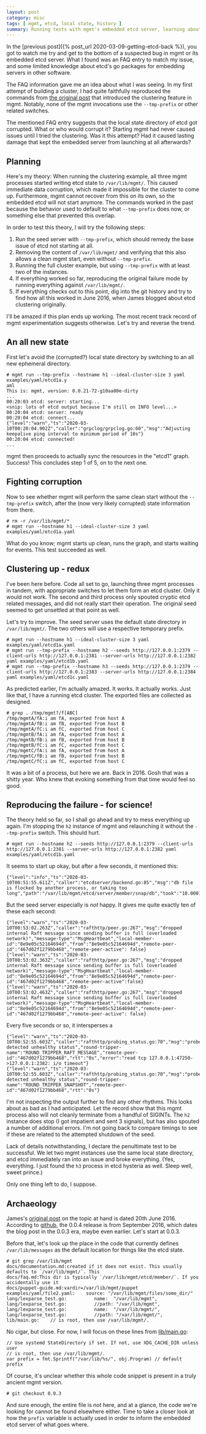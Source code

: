 ```yaml
---
layout: post
category: misc
tags: [ mgmt, etcd, local state, history ]
summary: Running tests with mgmt's embedded etcd server, learning about its local state directory
---
```


In the [previous post]({% post_url 2020-03-09-getting-etcd-back %}), you got to
watch me try and get to the bottom of a suspected bug in mgmt or its embedded
etcd server. What I found was an FAQ entry to match my issue, and some limited
knowledge about etcd's go packages for embedding servers in other software.

The FAQ information gave me an idea about what I was seeing. In my first attempt
of building a cluster, I had quite faithfully reproduced the commands from [the
original
post](https://purpleidea.com/blog/2016/06/20/automatic-clustering-in-mgmt/) that
introduced the clustering feature in mgmt. Notably, none of the mgmt invocations
use the `--tmp-prefix` or other related switches.

The mentioned FAQ entry suggests that the local state directory of etcd got
corrupted. What or who would corrupt it? Starting mgmt had never caused issues
until I tried the clustering. Was it this attempt? Had it caused lasting damage
that kept the embedded server from launching at all afterwards?

## Planning

Here's my theory: When running the clustering example, all three mgmt processes
started writing etcd state to `/var/lib/mgmt/`. This caused immediate data
corruption, which made it impossible for the cluster to come up. Furthermore,
mgmt cannot recover from this on its own, so the embedded etcd will not start
anymore. The commands worked in the past because the behavior used to default to
what `--tmp-prefix` does now, or something else that prevented this overlap.

In order to test this theory, I will try the following steps:

1. Run the seed server with `--tmp-prefix`, which should remedy the base issue
of etcd not starting at all.
2. Removing the content of `/var/lib/mgmt/` and verifying that this also allows
a clean mgmt start, even without `--tmp-prefix`.
3. Running the full cluster example, but using `--tmp-prefix` with at least two
of the instances.
4. If everything worked so far, reproducing the original failure mode by running
everything against `/var/lib/mgmt/`.
5. If everything checks out to this point, dig into the git history and try to
find how all this worked in June 2016, when James blogged about etcd clustering
originally.

I'll be amazed if this plan ends up working. The most recent track record of
mgmt experimentation suggests otherwise. Let's try and reverse the trend.

## An all new state

First let's avoid the (corrupted?) local state directory by switching to an all
new ephemeral directory.

```
# mgmt run --tmp-prefix --hostname h1 --ideal-cluster-size 3 yaml examples/yaml/etcd1a.y
aml
This is: mgmt, version: 0.0.21-72-g10aa80e-dirty
...
00:20:03 etcd: server: starting...
<snip: lots of etcd output because I'm still on INFO level...>
00:20:04 etcd: server: ready
00:20:04 etcd: connect...
{"level":"warn","ts":"2020-03-10T00:20:04.902Z","caller":"grpclog/grpclog.go:60","msg":"Adjusting keepalive ping interval to minimum period of 10s"}
00:20:04 etcd: connected!
...
```

mgmt then proceeds to actually sync the resources in the "etcd1" graph. Success!
This concludes step 1 of 5, on to the next one.

## Fighting corruption

Now to see whether mgmt will perform the same clean start without the
`--tmp-prefix` switch, after the (now very likely corrupted) state information
from there.

```
# rm -r /var/lib/mgmt/*
# mgmt run --hostname h1 --ideal-cluster-size 3 yaml examples/yaml/etcd1a.yaml
```

What do you know; mgmt starts up clean, runs the graph, and starts waiting for
events. This test succeeded as well.

## Clustering up - redux

I've been here before. Code all set to go, launching three mgmt processes in
tandem, with appropriate switches to let them form an etcd cluster. Only it
would not work. The second and third process only spouted cryptic etcd related
messages, and did not really start their operation. The original seed seemed
to get unsettled at that point as well.

Let's try to improve. The seed server uses the default state directory in
`/var/lib/mgmt/`. The two others will use a respective temporary prefix.

```
# mgmt run --hostname h1 --ideal-cluster-size 3 yaml examples/yaml/etcd1a.yaml
# mgmt run --tmp-prefix --hostname h2 --seeds http://127.0.0.1:2379 --client-urls http://127.0.0.1:2381 --server-urls http://127.0.0.1:2382 yaml examples/yaml/etcd1b.yaml
# mgmt run --tmp-prefix --hostname h3 --seeds http://127.0.0.1:2379 --client-urls http://127.0.0.1:2383 --server-urls http://127.0.0.1:2384 yaml examples/yaml/etcd1c.yaml
```

As predicted earlier, I'm actually amazed. It works. It actually works. Just
like that, I have a running etcd cluster. The exported files are collected as
designed.

```
# grep . /tmp/mgmt?/f[ABC]
/tmp/mgmtA/fA:i am fA, exported from host A
/tmp/mgmtA/fB:i am fB, exported from host B
/tmp/mgmtA/fC:i am fC, exported from host C
/tmp/mgmtB/fA:i am fA, exported from host A
/tmp/mgmtB/fB:i am fB, exported from host B
/tmp/mgmtB/fC:i am fC, exported from host C
/tmp/mgmtC/fA:i am fA, exported from host A
/tmp/mgmtC/fB:i am fB, exported from host B
/tmp/mgmtC/fC:i am fC, exported from host C
```

It was a bit of a process, but here we are. Back in 2016. Gosh that was a shitty
year. Who knew that evoking something from that time would feel so good.

## Reproducing the failure - for science!

The theory held so far, so I shall go ahead and try to mess everything up again.
I'm stopping the `h2` instance of mgmt and relaunching it without the
`--tmp-prefix` switch. This should hurt.

```
# mgmt run --hostname h2 --seeds http://127.0.0.1:2379 --client-urls http://127.0.0.1:2381 --server-urls http://127.0.0.1:2382 yaml examples/yaml/etcd1b.yaml
```

It seems to start up okay, but after a few seconds, it mentioned this:

```
{"level":"info","ts":"2020-03-10T00:51:55.611Z","caller":"etcdserver/backend.go:85","msg":"db file is flocked by another process, or taking too long","path":"/var/lib/mgmt/etcd/server/member/snap/db","took":"10.000128701s"}
```

But the seed server especially is *not* happy. It gives me quite exactly ten of
these each second:

```
{"level":"warn","ts":"2020-03-10T00:53:02.263Z","caller":"rafthttp/peer.go:267","msg":"dropped internal Raft message since sending buffer is full (overloaded network)","message-type":"MsgHeartbeat","local-member-id":"8e9e05c52164694d","from":"8e9e05c52164694d","remote-peer-id":"467d02f1279bb468","remote-peer-active": false}
{"level":"warn","ts":"2020-03-10T00:53:02.363Z","caller":"rafthttp/peer.go:267","msg":"dropped internal Raft message since sending buffer is full (overloaded network)","message-type":"MsgHeartbeat","local-member-id":"8e9e05c52164694d","from":"8e9e05c52164694d","remote-peer-id":"467d02f1279bb468","remote-peer-active":false}
{"level":"warn","ts":"2020-03-10T00:53:02.463Z","caller":"rafthttp/peer.go:267","msg":"dropped internal Raft message since sending buffer is full (overloaded network)","message-type":"MsgHeartbeat","local-member-id":"8e9e05c52164694d","from":"8e9e05c52164694d","remote-peer-id":"467d02f1279bb468","remote-peer-active": false}
```

Every five seconds or so, it intersperses a

```
{"level":"warn","ts":"2020-03-10T00:52:55.603Z","caller":"rafthttp/probing_status.go:70","msg":"prober detected unhealthy status","round-tripper-name":"ROUND_TRIPPER_RAFT_MESSAGE","remote-peer-id":"467d02f1279bb468","rtt":"0s","error":"read tcp 127.0.0.1:47250->127.0.0.1:2382: i/o timeout"}
{"level":"warn","ts":"2020-03-10T00:52:55.603Z","caller":"rafthttp/probing_status.go:70","msg":"prober detected unhealthy status","round-tripper-name":"ROUND_TRIPPER_SNAPSHOT","remote-peer-id":"467d02f1279bb468","rtt":"0s"}
```

I'm not inspecting the output further to find any other rhythms. This looks
about as bad as I had anticipated. Let the record show that this mgmt process
also will not cleanly terminate from a handful of SIGINTs. The `h2` instance
does stop (I got impatient and sent 3 signals), but has also spouted a number
of additional errors. I'm not going back to compare timings to see if these are
related to the attempted shutdown of the seed.

Lack of details notwithstanding, I declare the penultimate test to be
successful. We let two mgmt instances use the same local state directory, and
etcd immediately ran into an issue and broke everything. (Yes, everything. I
just found the `h3` process in etcd hysteria as well. Sleep well, sweet prince.)

Only one thing left to do, I suppose.

## Archaeology

James's [original
post](https://purpleidea.com/blog/2016/06/20/automatic-clustering-in-mgmt/) on
the topic at hand is dated 20th June 2016. According to
[github](https://github.com/purpleidea/mgmt/releases?after=0.0.12), the 0.0.4
release is from September 2016, which dates the blog post in the 0.0.3 era,
maybe even earlier. Let's start at 0.0.3.

Before that, let's look up the place in the code that currently defines
`/var/lib/messages` as the default location for things like the etcd state.

```
# git grep /var/lib/mgmt
docs/documentation.md:created if it does not exist. This usually defaults to `/var/lib/mgmt/`. This
docs/faq.md:This dir is typically `/var/lib/mgmt/etcd/member/`. If you accidentally use it
docs/puppet-guide.md:vardir=/var/lib/mgmt/puppet
examples/yaml/file2.yaml:    source: "/var/lib/mgmt/files/some_dir/"
lang/lexparse_test.go:          name:  "/var/lib/mgmt",
lang/lexparse_test.go:          //path: "/var/lib/mgmt",
lang/lexparse_test.go:          name:  "/var/lib/mgmt/",
lang/lexparse_test.go:          //path: "/var/lib/mgmt/",
lib/main.go:    // is root, then use /var/lib/mgmt/.
```

No cigar, but close. For now, I will focus on these lines from
[lib/main.go](https://github.com/purpleidea/mgmt/blob/3bce96bbd509ad5ffb35ead52128dec5c1a67abf/lib/main.go#L225):

```
// Use systemd StateDirectory if set. If not, use XDG_CACHE_DIR unless user
// is root, then use /var/lib/mgmt/.
var prefix = fmt.Sprintf("/var/lib/%s/", obj.Program) // default prefix
```

Of course, it's unclear whether this whole code snippet is present in a truly
ancient mgmt version.

```
# git checkout 0.0.3
```

And sure enough, the entire file is not here, and at a glance, the code we're
looking for cannot be found elsewhere either. Time to take a closer look at
how the `prefix` variable is actually used in order to inform the embedded etcd
server of what goes where.
